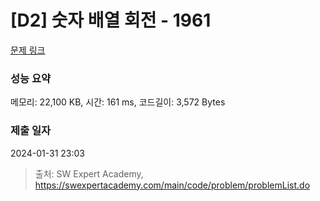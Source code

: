 # [D2] 숫자 배열 회전 - 1961 

[문제 링크](https://swexpertacademy.com/main/code/problem/problemDetail.do?contestProbId=AV5Pq-OKAVYDFAUq) 

### 성능 요약

메모리: 22,100 KB, 시간: 161 ms, 코드길이: 3,572 Bytes

### 제출 일자

2024-01-31 23:03



> 출처: SW Expert Academy, https://swexpertacademy.com/main/code/problem/problemList.do